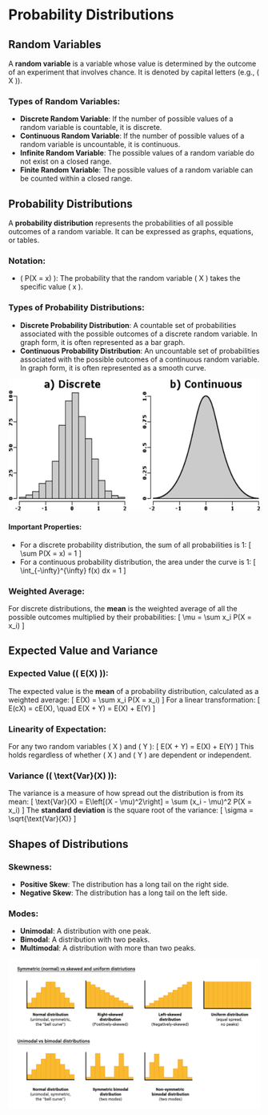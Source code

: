# Probability Distributions

## Random Variables

A **random variable** is a variable whose value is determined by the outcome of an experiment that involves chance. It is denoted by capital letters (e.g., \( X \)).

### Types of Random Variables:

- **Discrete Random Variable**: If the number of possible values of a random variable is countable, it is discrete.
- **Continuous Random Variable**: If the number of possible values of a random variable is uncountable, it is continuous.
- **Infinite Random Variable**: The possible values of a random variable do not exist on a closed range.
- **Finite Random Variable**: The possible values of a random variable can be counted within a closed range.

## Probability Distributions

A **probability distribution** represents the probabilities of all possible outcomes of a random variable. It can be expressed as graphs, equations, or tables.

### Notation:

- \( P(X = x) \): The probability that the random variable \( X \) takes the specific value \( x \).

### Types of Probability Distributions:

- **Discrete Probability Distribution**: A countable set of probabilities associated with the possible outcomes of a discrete random variable. In graph form, it is often represented as a bar graph.
- **Continuous Probability Distribution**: An uncountable set of probabilities associated with the possible outcomes of a continuous random variable. In graph form, it is often represented as a smooth curve.

![discrete_cont](./assets/discrete_vs_continuous.png)

#### Important Properties:

- For a discrete probability distribution, the sum of all probabilities is 1:
  \[
  \sum P(X = x) = 1
  \]
- For a continuous probability distribution, the area under the curve is 1:
  <!-- prettier-ignore -->
    \[
    \int_{-\infty}^{\infty} f(x) dx = 1
  \]

### Weighted Average:

For discrete distributions, the **mean** is the weighted average of all the possible outcomes multiplied by their probabilities:
\[
\mu = \sum x_i P(X = x_i)
\]

## Expected Value and Variance

### Expected Value (\( E(X) \)):

The expected value is the **mean** of a probability distribution, calculated as a weighted average:
\[
E(X) = \sum x_i P(X = x_i)
\]
For a linear transformation:
\[
E(cX) = cE(X), \quad E(X + Y) = E(X) + E(Y)
\]

### Linearity of Expectation:

For any two random variables \( X \) and \( Y \):
\[
E(X + Y) = E(X) + E(Y)
\]
This holds regardless of whether \( X \) and \( Y \) are dependent or independent.

### Variance (\( \text{Var}(X) \)):

The variance is a measure of how spread out the distribution is from its mean:
\[
\text{Var}(X) = E\left[(X - \mu)^2\right] = \sum (x_i - \mu)^2 P(X = x_i)
\]
The **standard deviation** is the square root of the variance:
\[
\sigma = \sqrt{\text{Var}(X)}
\]

## Shapes of Distributions

### Skewness:

- **Positive Skew**: The distribution has a long tail on the right side.
- **Negative Skew**: The distribution has a long tail on the left side.

### Modes:

- **Unimodal**: A distribution with one peak.
- **Bimodal**: A distribution with two peaks.
- **Multimodal**: A distribution with more than two peaks.

![distributions](./assets/distributions.png)
